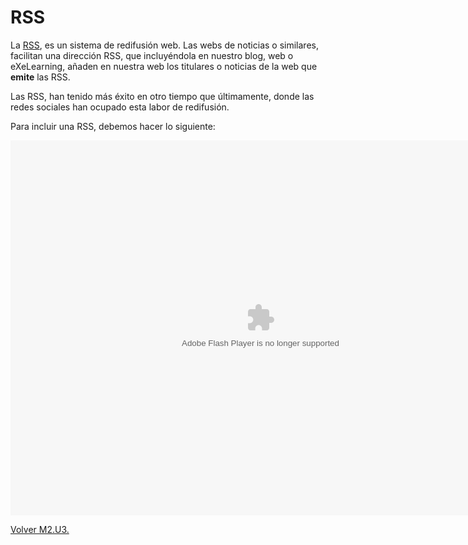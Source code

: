 
# RSS

La [RSS](http://es.wikipedia.org/wiki/Rss), es un sistema de redifusión web. Las webs de noticias o similares, facilitan una dirección RSS, que incluyéndola en nuestro blog, web o eXeLearning, añaden en nuestra web los titulares o noticias de la web que **emite** las RSS.

Las RSS, han tenido más éxito en otro tiempo que últimamente, donde las redes sociales han ocupado esta labor de redifusión.

Para incluir una RSS, debemos hacer lo siguiente:

<object data="http://aularagon.catedu.es/materialesaularagon2013/herramelabor/tm2/iD_rss.swf" height="600" style="display: block; margin-left: auto; margin-right: auto;" type="application/x-shockwave-flash" width="800"><param name="src" value="http://aularagon.catedu.es/materialesaularagon2013/herramelabor/tm2/iD_rss.swf"/></object>

[Volver M2.U3.](u3_gadgets.html)

